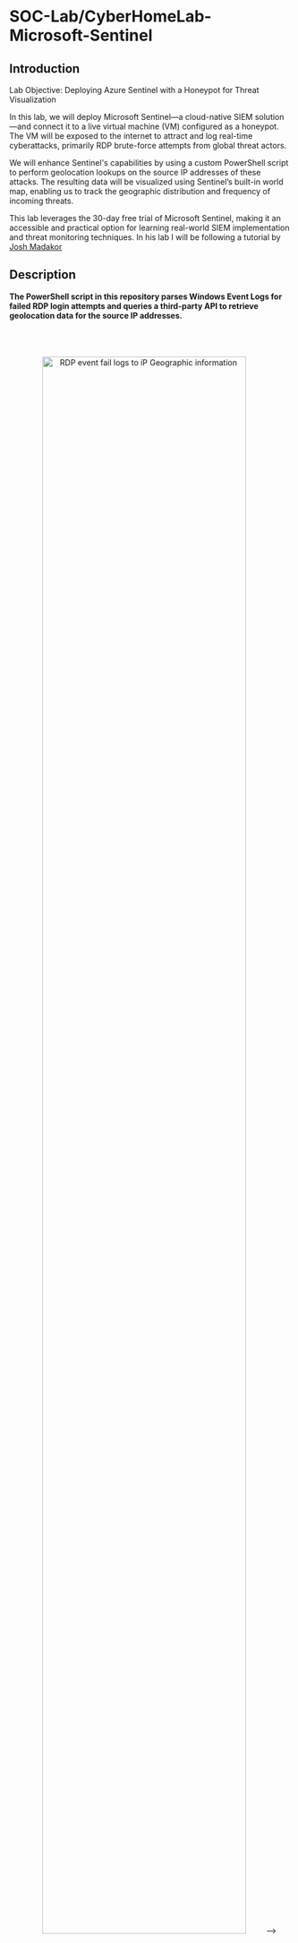 # SOC-Lab/CyberHomeLab-Microsoft-Sentinel



## Introduction

Lab Objective: Deploying Azure Sentinel with a Honeypot for Threat Visualization

In this lab, we will deploy Microsoft Sentinel—a cloud-native SIEM solution—and connect it to a live virtual machine (VM) configured as a honeypot. The VM will be exposed to the internet to attract and log real-time cyberattacks, primarily RDP brute-force attempts from global threat actors.

We will enhance Sentinel's capabilities by using a custom PowerShell script to perform geolocation lookups on the source IP addresses of these attacks. The resulting data will be visualized using Sentinel’s built-in world map, enabling us to track the geographic distribution and frequency of incoming threats.

This lab leverages the 30-day free trial of Microsoft Sentinel, making it an accessible and practical option for learning real-world SIEM implementation and threat monitoring techniques. In his lab I will be following a tutorial by <a href="https://www.youtube.com/@JoshMadakor">Josh Madakor</a>



<h2>Description</h2>
<b>The PowerShell script in this repository parses Windows Event Logs for failed RDP login attempts and queries a third-party API to retrieve geolocation data for the source IP addresses.
</b>
<br />
<br />

<br />
<br />

<p align="center">
  <img src="https://github.com/Jabner98/Sentinel-Lab/assets/112572239/9e8f470c-d18c-4ff3-ad80-dc75a56ea83e"
<!-- <img src="https://i.imgur.com/3d3CEwZ.png" height="85%" width="85%" alt="RDP event fail logs to iP Geographic information"/> --> 
</p>
<details>
 <summary><h3> 📜 PowerShell Script </h3></summary> 
 
```powershell 
# Get API key from here: https://ipgeolocation.io/
$API_KEY      = "d4600b4efdef42b39828f5155041a457"
$LOGFILE_NAME = "failed_rdp.log"
$LOGFILE_PATH = "C:\ProgramData\$($LOGFILE_NAME)"

# This filter will be used to filter failed RDP events from Windows Event Viewer
$XMLFilter = @'
<QueryList> 
   <Query Id="0" Path="Security">
         <Select Path="Security">
              *[System[(EventID='4625')]]
          </Select>
    </Query>
</QueryList> 
'@

<#
    This function creates a bunch of sample log files that will be used to train the
    Extract feature in Log Analytics workspace. If you don't have enough log files to
    "train" it, it will fail to extract certain fields for some reason -_-.
    We can avoid including these fake records on our map by filtering out all logs with
    a destination host of "samplehost"
#>
Function write-Sample-Log() {
    "latitude:47.91542,longitude:-120.60306,destinationhost:samplehost,username:fakeuser,sourcehost:24.16.97.222,state:Washington,country:United States,label:United States - 24.16.97.222,timestamp:2021-10-26 03:28:29" | Out-File $LOGFILE_PATH -Append -Encoding utf8
    "latitude:-22.90906,longitude:-47.06455,destinationhost:samplehost,username:lnwbaq,sourcehost:20.195.228.49,state:Sao Paulo,country:Brazil,label:Brazil - 20.195.228.49,timestamp:2021-10-26 05:46:20" | Out-File $LOGFILE_PATH -Append -Encoding utf8
    "latitude:52.37022,longitude:4.89517,destinationhost:samplehost,username:CSNYDER,sourcehost:89.248.165.74,state:North Holland,country:Netherlands,label:Netherlands - 89.248.165.74,timestamp:2021-10-26 06:12:56" | Out-File $LOGFILE_PATH -Append -Encoding utf8
    "latitude:40.71455,longitude:-74.00714,destinationhost:samplehost,username:ADMINISTRATOR,sourcehost:72.45.247.218,state:New York,country:United States,label:United States - 72.45.247.218,timestamp:2021-10-26 10:44:07" | Out-File $LOGFILE_PATH -Append -Encoding utf8
    "latitude:33.99762,longitude:-6.84737,destinationhost:samplehost,username:AZUREUSER,sourcehost:102.50.242.216,state:Rabat-Salé-Kénitra,country:Morocco,label:Morocco - 102.50.242.216,timestamp:2021-10-26 11:03:13" | Out-File $LOGFILE_PATH -Append -Encoding utf8
    "latitude:-5.32558,longitude:100.28595,destinationhost:samplehost,username:Test,sourcehost:42.1.62.34,state:Penang,country:Malaysia,label:Malaysia - 42.1.62.34,timestamp:2021-10-26 11:04:45" | Out-File $LOGFILE_PATH -Append -Encoding utf8
    "latitude:41.05722,longitude:28.84926,destinationhost:samplehost,username:AZUREUSER,sourcehost:176.235.196.111,state:Istanbul,country:Turkey,label:Turkey - 176.235.196.111,timestamp:2021-10-26 11:50:47" | Out-File $LOGFILE_PATH -Append -Encoding utf8
    "latitude:55.87925,longitude:37.54691,destinationhost:samplehost,username:Test,sourcehost:87.251.67.98,state:null,country:Russia,label:Russia - 87.251.67.98,timestamp:2021-10-26 12:13:45" | Out-File $LOGFILE_PATH -Append -Encoding utf8
    "latitude:52.37018,longitude:4.87324,destinationhost:samplehost,username:AZUREUSER,sourcehost:20.86.161.127,state:North Holland,country:Netherlands,label:Netherlands - 20.86.161.127,timestamp:2021-10-26 12:33:46" | Out-File $LOGFILE_PATH -Append -Encoding utf8
    "latitude:17.49163,longitude:-88.18704,destinationhost:samplehost,username:Test,sourcehost:45.227.254.8,state:null,country:Belize,label:Belize - 45.227.254.8,timestamp:2021-10-26 13:13:25" | Out-File $LOGFILE_PATH -Append -Encoding utf8
    "latitude:-55.88802,longitude:37.65136,destinationhost:samplehost,username:Test,sourcehost:94.232.47.130,state:Central Federal District,country:Russia,label:Russia - 94.232.47.130,timestamp:2021-10-26 14:25:33" | Out-File $LOGFILE_PATH -Append -Encoding utf8
}

# This block of code will create the log file if it doesn't already exist
if ((Test-Path $LOGFILE_PATH) -eq $false) {
    New-Item -ItemType File -Path $LOGFILE_PATH
    write-Sample-Log
}

# Infinite Loop that keeps checking the Event Viewer logs.
while ($true)
{
    
    Start-Sleep -Seconds 1
    # This retrieves events from Windows EVent Viewer based on the filter
    $events = Get-WinEvent -FilterXml $XMLFilter -ErrorAction SilentlyContinue
    if ($Error) {
        #Write-Host "No Failed Logons found. Re-run script when a login has failed."
    }

    # Step through each event collected, get geolocation
    #    for the IP Address, and add new events to the custom log
    foreach ($event in $events) {


        # $event.properties[19] is the source IP address of the failed logon
        # This if-statement will proceed if the IP address exists (>= 5 is arbitrary, just saying if it's not empty)
        if ($event.properties[19].Value.Length -ge 5) {

            # Pick out fields from the event. These will be inserted into our new custom log
            $timestamp = $event.TimeCreated
            $year = $event.TimeCreated.Year

            $month = $event.TimeCreated.Month
            if ("$($event.TimeCreated.Month)".Length -eq 1) {
                $month = "0$($event.TimeCreated.Month)"
            }

            $day = $event.TimeCreated.Day
            if ("$($event.TimeCreated.Day)".Length -eq 1) {
                $day = "0$($event.TimeCreated.Day)"
            }
            
            $hour = $event.TimeCreated.Hour
            if ("$($event.TimeCreated.Hour)".Length -eq 1) {
                $hour = "0$($event.TimeCreated.Hour)"
            }

            $minute = $event.TimeCreated.Minute
            if ("$($event.TimeCreated.Minute)".Length -eq 1) {
                $minute = "0$($event.TimeCreated.Minute)"
            }


            $second = $event.TimeCreated.Second
            if ("$($event.TimeCreated.Second)".Length -eq 1) {
                $second = "0$($event.TimeCreated.Second)"
            }

            $timestamp = "$($year)-$($month)-$($day) $($hour):$($minute):$($second)"
            $eventId = $event.Id
            $destinationHost = $event.MachineName# Workstation Name (Destination)
            $username = $event.properties[5].Value # Account Name (Attempted Logon)
            $sourceHost = $event.properties[11].Value # Workstation Name (Source)
            $sourceIp = $event.properties[19].Value # IP Address
        

            # Get the current contents of the Log file!
            $log_contents = Get-Content -Path $LOGFILE_PATH

            # Do not write to the log file if the log already exists.
            if (-Not ($log_contents -match "$($timestamp)") -or ($log_contents.Length -eq 0)) {
            
                # Announce the gathering of geolocation data and pause for a second as to not rate-limit the API
                #Write-Host "Getting Latitude and Longitude from IP Address and writing to log" -ForegroundColor Yellow -BackgroundColor Black
                Start-Sleep -Seconds 1

                # Make web request to the geolocation API
                # For more info: https://ipgeolocation.io/documentation/ip-geolocation-api.html
                $API_ENDPOINT = "https://api.ipgeolocation.io/ipgeo?apiKey=$($API_KEY)&ip=$($sourceIp)"
                $response = Invoke-WebRequest -UseBasicParsing -Uri $API_ENDPOINT

                # Pull Data from the API response, and store them in variables
                $responseData = $response.Content | ConvertFrom-Json
                $latitude = $responseData.latitude
                $longitude = $responseData.longitude
                $state_prov = $responseData.state_prov
                if ($state_prov -eq "") { $state_prov = "null" }
                $country = $responseData.country_name
                if ($country -eq "") {$country -eq "null"}

                # Write all gathered data to the custom log file. It will look something like this:
                #
                "latitude:$($latitude),longitude:$($longitude),destinationhost:$($destinationHost),username:$($username),sourcehost:$($sourceIp),state:$($state_prov), country:$($country),label:$($country) - $($sourceIp),timestamp:$($timestamp)" | Out-File $LOGFILE_PATH -Append -Encoding utf8

                Write-Host -BackgroundColor Black -ForegroundColor Magenta "latitude:$($latitude),longitude:$($longitude),destinationhost:$($destinationHost),username:$($username),sourcehost:$($sourceIp),state:$($state_prov),label:$($country) - $($sourceIp),timestamp:$($timestamp)"
            }
            else {
                # Entry already exists in custom log file. Do nothing, optionally, remove the # from the line below for output
                # Write-Host "Event already exists in the custom log. Skipping." -ForegroundColor Gray -BackgroundColor Black
            }
        }
    }
}
``` 
 
</details>
<h2>Languages Used</h2>

- <b>PowerShell:</b> Extract RDP failed logon logs from Windows Event Viewer 

<h2>Utilities Used</h2>

- <b>ipgeolocation.io:</b> IP Address to Geolocation API
<details>
<summary><h2>Step 01: Create a Microsoft Azure Subscription</h2></summary>
  
1. Navigate to [Microsoft Azure](azure.microsoft.com) and create a free acount
2. Your free account will give you $200 credit for the lab!
</details>

<details>
<summary><h2>Step 02: Deploying a Honeypot</h2></summary>
1. Create a Virtual Machine (VM)

![Creating of VM](https://github.com/Jabner98/ActiveDirectoryLab/assets/112572239/f9ba427b-663c-488e-b47b-8ae54e9b8e11)

2. Set a user name and password. Remember these as you will need them to log
   into the Virtual Machine
3. Leave Disk as all defaults
4. In the networking section create a new inbound security rule to allow all
   inbound traffic,

![Creating our own Inbound Rule that lets anything in](https://github.com/Jabner98/ActiveDirectoryLab/assets/112572239/98b2eee5-bd06-4cc7-81f0-344b5ffcfe20)

5. Create your VM
</details>

<details>
<summary><h2>Step 03: Log Analystics Workspace</h2></summary>
Creating LAW.

![Next we create a Log Analytic Workspace](https://github.com/Jabner98/ActiveDirectoryLab/assets/112572239/9d9ffa00-2929-4f9a-a6cb-7a41423c1746)

</details>

<details>
<summary><h2>Step 04: Microsoft Defender for Cloud</h2></summary>

1. Search for "Microsoft Defender for Cloud"
2. Select "Environment Settings" and under Name select the Log Analytics
   Workspace that you named.
   
![clouddefender](https://github.com/Jabner98/ActiveDirectoryLab/assets/112572239/cd320253-7e1f-4ae6-8bd6-9e6e074aaac9)

3. Set both Cloud Security Posture Management and Servers to ON. Leave SQL
   servers on machines OFF
   
![turnonclouddefender](https://github.com/Jabner98/ActiveDirectoryLab/assets/112572239/75a060c9-326d-4731-95ee-ac403385c6b4)

4. Make sure 'All Events' is selected for Data Collection. 
![Turn on some Microsoft Defender settings for resource group](https://github.com/Jabner98/Sentinel-Lab/assets/112572239/de8a4499-76c7-46ee-9150-87bc2700b96a)

5. Don't forget to click "Save"

</details>

<details>
<summary><h2>Step 05: Connect the LAW to the Virtual Machine/ Microsoft Sentinel</h2></summary>

1. Navigate to Log Analystics Workspace and select your virtual machine to connect to the Log Analystics

   ![Connect VM to log anal](https://github.com/Jabner98/ActiveDirectoryLab/assets/112572239/bc77c08a-fa59-4739-9b53-08cc4999a3f2)

2. Navigate to Microsoft Sentinel and create Microsoft Sentinel.
3. Select your Log Analytics Workspace name
4. Click Add.

![Add Microsoft Sentinel to workspace ](https://github.com/Jabner98/ActiveDirectoryLab/assets/112572239/c2cd459d-34dd-4170-906d-7baa9aeb4968)

</details>
<details>
<summary><h2>Step 06: Disabling the Firewall in the Windows VM</h2></summary>
  
1. Log into your Windows VM via RDP

  ![Connect to VM](https://github.com/Jabner98/Sentinel-Lab/assets/112572239/1715aabd-7125-463b-8cde-71e491d7dd9f)
  
3. Once logged in type ``wf.msc`` in Start
4. Click on Windows Defender Firewall Properties and turn the firewall off for
   Domain, Private and Public Profiles.

![wfmsc](https://github.com/Jabner98/ActiveDirectoryLab/assets/112572239/dc146035-9f55-4cab-9e19-7c11344ef2ea)

</details>

<details>
<summary><h2>Step 07: Scripting the Security Log Exporter</h2></summary>

1. In the Windows VM download the [Powershell script](https://github.com/joshmadakor1/Sentinel-Lab/blob/main/Custom_Security_Log_Exporter.ps1)
2. Open the script in Powershell ISE
   
<img width="611" alt="image" src="https://github.com/Jabner98/Sentinel-Lab/assets/112572239/4ff366ec-3f02-4ba4-86fa-c9982ef204fd">

4. Save the script. I saved it as "log-exporter"
5. Navigate to https://ipgeolocation.io/ and sign up. You need to get the
   provided api key and paste it into the script.
   
![geolocation](https://github.com/Jabner98/Sentinel-Lab/assets/112572239/e4bda045-1754-4521-8fb5-b25875c696b9)
![Creating API Key for Powershell script](https://github.com/Jabner98/Sentinel-Lab/assets/112572239/4c13ae8e-8253-4688-af2a-6de191fe7dfb)

7. Run the script and navigate to ``C:\ProgramData\failed_rdp``
8. Copy the contents of ``failed_rdp``

ProgramData has been added a failed log file
![ProgramData is been added a failed log file](https://github.com/Jabner98/Sentinel-Lab/assets/112572239/c14d9fb9-7065-4aba-8e33-0873da652fea)

</details>
<details>
<summary><h2>Step 08: Using a custom log in LAW</h2></summary>
  
1. This will allow us to ingest the data that we are getting from the previous script. Navigate to the Log Analytics Workspace
2. Create a custom log by clicking on Tables and New custom log (MMA-based)

![customlogdcr](https://github.com/Jabner98/Sentinel-Lab/assets/112572239/2b0c98f9-500e-4b96-964c-b3976226fd40)

4. Give a name to your custom log
  ![Creating custom log in LAW](https://github.com/Jabner98/Sentinel-Lab/assets/112572239/9723e20d-da6a-4e4a-ba67-748df86e83d2)
5. Click "Next" for Record delimiter
6. Choose Windows for Collection paths and give it the path to the
``failed_rdp.log`` in the Windows VM which would be
``C:\ProgramData\failed_rdp.log``
7. Name your custom log such as ``FAILED_RDP_WITH_GEO``
8. Click Create
![failedrdpwithgeo](https://github.com/Jabner98/Sentinel-Lab/assets/112572239/4793c485-716e-4cbe-b523-fb7db431cc30)

If you don't see results right away, it could take some time for Azure to sync the VM and Log Analytics. Please be patient.
This command shows some failed RDP attempts in LAW. You can see where I purposedly did some test failed logins. 
![Failed_RDP logs in LAW ](https://github.com/Jabner98/Sentinel-Lab/assets/112572239/7b54b5f9-5296-48b0-ba38-d8bb9fe317c6)
</details>
<details>
<summary><h2>Step 09: Mapping the Data in Microsoft Sentinel</h2></summary>
1. Navigate to Microsoft Sentinel > Workbooks > Add workbook
<br />
2. Edit the workbook and remove the default widgets
<br />
3. Add a new query and paste the KQL query below:


![data extraction and map in Sentinel](https://github.com/Jabner98/Sentinel-Lab/assets/112572239/af794089-f4d5-4ed8-bba6-eb3ed6907f8b)

```
FAILED_RDP_WITH_GEO_CL | extend username = extract(@"username:([^,]+)", 1, RawData),
         timestamp = extract(@"timestamp:([^,]+)", 1, RawData),
         latitude = extract(@"latitude:([^,]+)", 1, RawData),
         longitude = extract(@"longitude:([^,]+)", 1, RawData),
         sourcehost = extract(@"sourcehost:([^,]+)", 1, RawData),
         state = extract(@"state:([^,]+)", 1, RawData),
         label = extract(@"label:([^,]+)", 1, RawData),
         destination = extract(@"destinationhost:([^,]+)", 1, RawData),
         country = extract(@"country:([^,]+)", 1, RawData)
| where destination != "samplehost"
| where sourcehost != ""
| summarize event_count=count() by latitude, longitude, sourcehost, label, destination, country 
```
4. Run the Query!

   ![Running a script in LAW for the data extraction and map](https://github.com/Jabner98/Sentinel-Lab/assets/112572239/526db8be-b40a-4573-ade7-1c804c60513b)


Visualizing as a Map:
![Visualizing as a Map](https://github.com/Jabner98/Sentinel-Lab/assets/112572239/bc2eb10e-8ebb-42c1-a06c-a2483f0d1849)
</details>

<h2>Several attacks from Ukraine and other countries coming in!; Custom logs being output with geodata</h2>

<p align="center">

<img src="https://github.com/Jabner98/Sentinel-Lab/assets/112572239/9673bf85-fd2e-44ce-aa16-5ad6c93c9799">

<!-- <img src="https://i.imgur.com/LhDCRz4.jpeg" height="85%" width="85%" alt="Image Analysis Dataflow"/> -->
</p>

<h2>World map of incoming attacks after a couple of hours (built custom logs including geodata)</h2>

<p align="center">
  <img src="https://github.com/Jabner98/Sentinel-Lab/assets/112572239/2ee9ba5b-e488-4da2-aa01-caf8eda47dc5">

<!-- <img src="https://i.imgur.com/krRFrK5.png" height="85%" width="85%" alt="Image Analysis Dataflow"/>  -->
</p>


<!--
 ```diff
- text in red
+ text in green
! text in orange
# text in gray
@@ text in purple (and bold)@@
```
--!>
